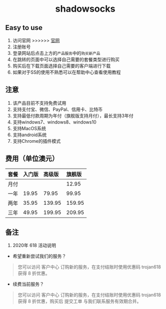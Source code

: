﻿<h1><p align="center">shadowsocks</p></h1>

## Easy to use
1. 访问官网 >>>>>> [官网](https://portal.shadowsocks.nz/aff.php?aff=31126) 
2. 注册账号 
3. 登录网站后点击上方的`产品服务`中的`购买新产品`
4. 在跳转的页面中可以选择自己需要的套餐类型进行购买
5. 购买后在下载页面选择自己需要的客户端进行下载
6. 如果对于SS的使用不熟悉可以在帮助中心查看使用教程
## 注意
1. 该产品目前不支持免费试用
2. 支持支付宝、微信、PayPal、信用卡、比特币
3. 支持最低付款周期为年付（旗舰版支持月付），最长支持3年付
4. 支持windows7、windows8、windows10 
5. 支持MacOS系统 
6. 支持android系统 
7. 支持Chrome的插件模式

## 费用（单位澳元）

|套餐|入门版|高级版|旗舰版|
|:---|:---|:---|:---|
|月付|||12.95|
|一年|19.95|79.95|99.95|
|两年|35.95|139.95|159.95|
|三年|49.95|199.95|209.95|

## 备注
1. 2020年 618 活动说明
* 希望重新尝试我们的服务？

> 您可以访问 客户中心 订购新的服务，在支付结账时使用优惠码 trojan618 获得 8 折优惠。

* 续费当前服务？

> 您可以访问 客户中心 订购新的服务，在支付结账时使用优惠码 trojan618 获得 8 折优惠，购买后 提交工单 与我们联系服务有效期合并。





